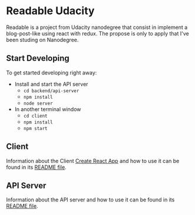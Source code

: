 # Readable Udacity

Readable is a project from Udacity nanodegree that consist in implement a blog-post-like using react with redux. The propose is only to apply that I've been studing on Nanodegree.


## Start Developing

To get started developing right away:

* Install and start the API server
    - `cd backend/api-server`
    - `npm install`
    - `node server`
* In another terminal window
    - `cd client`
    - `npm install`
    - `npm start`

## Client

Information about the Client [Create React App](https://github.com/facebook/create-react-app) and how to use it can be found in its [README file](client/README.md).

## API Server

Information about the API server and how to use it can be found in its [README file](backend/api-server/README.md).
